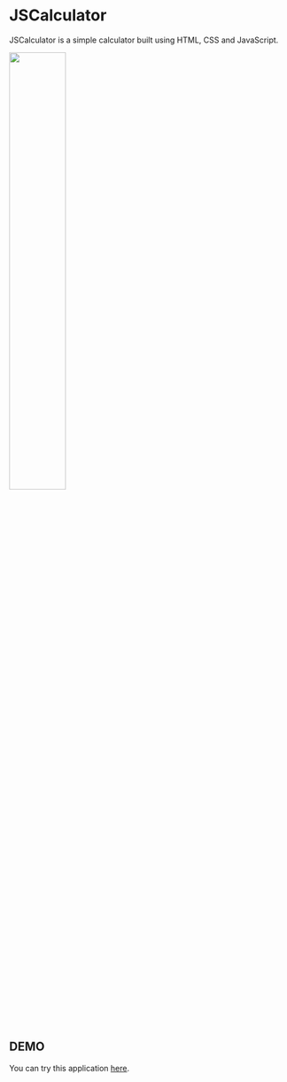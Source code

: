 
# JSCalculator

JSCalculator is a simple calculator built using HTML, CSS and JavaScript.


<img src="https://user-images.githubusercontent.com/59758146/111577807-bca6fc80-8791-11eb-8f90-c4c32a4882ee.png" width="45%"></img> 


## DEMO

You can try this application [here](https://pip.pypa.io/en/stable/).
